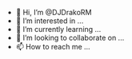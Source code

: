 - 👋 Hi, I’m @DJDrakoRM
- 👀 I’m interested in ...
- 🌱 I’m currently learning ...
- 💞️ I’m looking to collaborate on ...
- 📫 How to reach me ...

<!---
DJDrakoRM/DJDrakoRM is a ✨ special ✨ repository because its `README.md` (this file) appears on your GitHub profile.
You can click the Preview link to take a look at your changes.
--->
